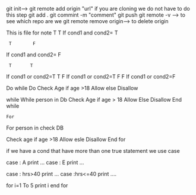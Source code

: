 
git init-->
git remote add origin "url"  if you are cloning we do not have to do this step
git add .
git commint -m "comment"
git push
git remote -v --> to see which repo are we
git remote remove origin--> to delete origin

This is file for note
     T        T
If cond1 and cond2= T
    
     T        F
If cond1 and cond2= F

     T       T
If cond1 or cond2=T
     T       F
If cond1 or cond2=T
     F       F
If cond1 or cond2=F


   Do while 
Do 
   Check Age 
 if age >18
  Allow 
else
  Disallow 

   while 
While person in Db
 Check Age 
if age > 18
 Allow
Else
 Disallow
End while
 
    For
For person in check DB

Check age 
  if age >18
    Allow 
   esle
  Disallow
End for

if we have a cond that have more than one true statement we use case 


case : A
  print ...
case : E
  print ...


case : hrs>40
  print ...
case :hrs<=40
  print ....


for i=1 To 5
 print i
end for 





